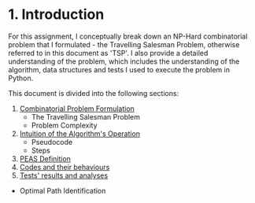 # 1. Introduction
For this assignment, I conceptually break down an NP-Hard combinatorial problem that I formulated - the Travelling Salesman Problem, otherwise referred to in this document as 'TSP'.  I also provide a detailed understanding of the problem, which includes the understanding of the algorithm, data structures and tests I used to execute the problem in Python.

This document is divided into the following sections:
1. [Combinatorial Problem Formulation](https://github.com/wafaajaunnoo/AntsInMyCode/blob/main/problem-formulation.md)
    * The Travelling Salesman Problem
    * Problem Complexity
2. [Intuition of the Algorithm's Operation](https://github.com/wafaajaunnoo/AntsInMyCode/blob/main/algorithm.md)
    * Pseudocode
    * Steps
3. [PEAS Definition](#)
4. [Codes and their behaviours](https://github.com/wafaajaunnoo/AntsInMyCode/blob/main/code-breakdown.md)
5. [Tests' results and analyses](https://github.com/wafaajaunnoo/AntsInMyCode/blob/main/Tests/tests.md)
  * Optimal Path Identification
